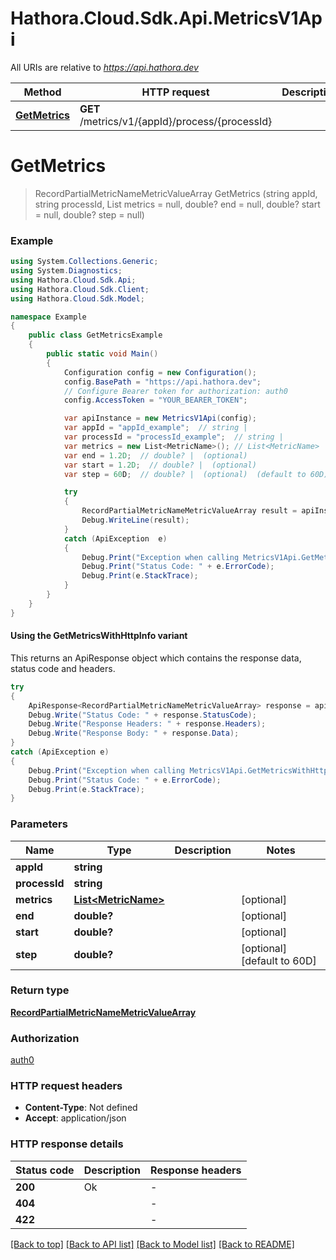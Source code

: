 # Hathora.Cloud.Sdk.Api.MetricsV1Api

All URIs are relative to *https://api.hathora.dev*

| Method | HTTP request | Description |
|--------|--------------|-------------|
| [**GetMetrics**](MetricsV1Api.md#getmetrics) | **GET** /metrics/v1/{appId}/process/{processId} |  |

<a name="getmetrics"></a>
# **GetMetrics**
> RecordPartialMetricNameMetricValueArray GetMetrics (string appId, string processId, List<MetricName> metrics = null, double? end = null, double? start = null, double? step = null)



### Example
```csharp
using System.Collections.Generic;
using System.Diagnostics;
using Hathora.Cloud.Sdk.Api;
using Hathora.Cloud.Sdk.Client;
using Hathora.Cloud.Sdk.Model;

namespace Example
{
    public class GetMetricsExample
    {
        public static void Main()
        {
            Configuration config = new Configuration();
            config.BasePath = "https://api.hathora.dev";
            // Configure Bearer token for authorization: auth0
            config.AccessToken = "YOUR_BEARER_TOKEN";

            var apiInstance = new MetricsV1Api(config);
            var appId = "appId_example";  // string | 
            var processId = "processId_example";  // string | 
            var metrics = new List<MetricName>(); // List<MetricName> |  (optional) 
            var end = 1.2D;  // double? |  (optional) 
            var start = 1.2D;  // double? |  (optional) 
            var step = 60D;  // double? |  (optional)  (default to 60D)

            try
            {
                RecordPartialMetricNameMetricValueArray result = apiInstance.GetMetrics(appId, processId, metrics, end, start, step);
                Debug.WriteLine(result);
            }
            catch (ApiException  e)
            {
                Debug.Print("Exception when calling MetricsV1Api.GetMetrics: " + e.Message);
                Debug.Print("Status Code: " + e.ErrorCode);
                Debug.Print(e.StackTrace);
            }
        }
    }
}
```

#### Using the GetMetricsWithHttpInfo variant
This returns an ApiResponse object which contains the response data, status code and headers.

```csharp
try
{
    ApiResponse<RecordPartialMetricNameMetricValueArray> response = apiInstance.GetMetricsWithHttpInfo(appId, processId, metrics, end, start, step);
    Debug.Write("Status Code: " + response.StatusCode);
    Debug.Write("Response Headers: " + response.Headers);
    Debug.Write("Response Body: " + response.Data);
}
catch (ApiException e)
{
    Debug.Print("Exception when calling MetricsV1Api.GetMetricsWithHttpInfo: " + e.Message);
    Debug.Print("Status Code: " + e.ErrorCode);
    Debug.Print(e.StackTrace);
}
```

### Parameters

| Name | Type | Description | Notes |
|------|------|-------------|-------|
| **appId** | **string** |  |  |
| **processId** | **string** |  |  |
| **metrics** | [**List&lt;MetricName&gt;**](MetricName.md) |  | [optional]  |
| **end** | **double?** |  | [optional]  |
| **start** | **double?** |  | [optional]  |
| **step** | **double?** |  | [optional] [default to 60D] |

### Return type

[**RecordPartialMetricNameMetricValueArray**](RecordPartialMetricNameMetricValueArray.md)

### Authorization

[auth0](../README.md#auth0)

### HTTP request headers

 - **Content-Type**: Not defined
 - **Accept**: application/json


### HTTP response details
| Status code | Description | Response headers |
|-------------|-------------|------------------|
| **200** | Ok |  -  |
| **404** |  |  -  |
| **422** |  |  -  |

[[Back to top]](#) [[Back to API list]](../README.md#documentation-for-api-endpoints) [[Back to Model list]](../README.md#documentation-for-models) [[Back to README]](../README.md)

